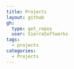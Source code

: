 ```yaml
---
title: Projects
layout: github
gh:
  type: get_repos
  user: SierraSoftworks
tags:
  - projects
categories:
  - Projects
---
```

